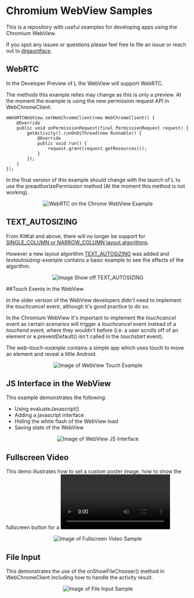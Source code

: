 Chromium WebView Samples
===========================

This is a repository with useful examples for developing apps using the Chromium WebView.

If you spot any issues or questions please feel free to file an issue or reach out to [@gauntface](http://www.twitter.com/gauntface).

## WebRTC

In the Developer Preview of L the WebView will support WebRTC.

The methods this example relies may change as this is only a preview. At the
moment the example is using the new permission request API in WebChromeClient:

    mWebRTCWebView.setWebChromeClient(new WebChromeClient() {
        @Override
        public void onPermissionRequest(final PermissionRequest request) {
            getActivity().runOnUiThread(new Runnable() {
                @Override
                public void run() {
                    request.grant(request.getResources());
                }
            });
        }
    });

In the final version of this example should change with the launch of L to use the
preauthorizePermission method (At the moment this method is not working).

<p align="center">
<img src="http://i.imgur.com/AUYL7dK.png" alt="WebRTC on the Chrome WebView Example" />
</p>

## TEXT_AUTOSIZING

From KitKat and above, there will no longer be support for [SINGLE_COLUMN or NARROW_COLUMN layout algorithms](http://developer.android.com/reference/android/webkit/WebSettings.LayoutAlgorithm.html).

However a new layout algorithm [TEXT_AUTOSIZING](http://developer.android.com/reference/android/webkit/WebSettings.LayoutAlgorithm.html) was added and *textautosizing-example* contains a basic example to see the affects of the algorithm.

<p align="center">
<img src="http://i.imgur.com/03c0isb.png" alt="Image Show off TEXT_AUTOSIZING" />
</p>

##Touch Events in the WebView

In the older version of the WebView developers didn't need to implement the *touchcancel* event, although it's good practice to do so.

In the Chromium WebView it's important to implement the *touchcancel* event as certain scenarios will  trigger a *touchcancel* event instead of a *touchend* event, where they wouldn't before (i.e. a user scrolls off of an element or e.preventDefault() isn't called in the *touchstart* event).

The *web-touch-example* contains a simple app which uses touch to move an element and reveal a little Android.

<p align="center">
<img src="http://i.imgur.com/ffz4gkV.png" alt="Image of WebView Touch Example" />
</p>

## JS Interface in the WebView

This example demonstrates the following:

  * Using evaluateJavascript()
  * Adding a javascript interface
  * Hiding the white flash of the WebView load
  * Saving state of the WebView

<p align="center">
<img src="http://i.imgur.com/iL4aB0r.png" alt="Image of WebView JS Interface" />
</p>

## Fullscreen Video

This demo illustrates how to set a custom poster image, how to show the fullscreen
button for a <video> element only when available and how to implement fullscreen
videos.

<p align="center">
<img src="http://i.imgur.com/J3x6ch8.png" alt="Image of Fullscreen Video Sample" />
</p>

## File Input

This demonstrates the use of the onShowFileChooser() method in WebChromeClient
including how to handle the activity result.

<p align="center">
<img src="http://i.imgur.com/0wynCKL.png" alt="Image of File Input Sample" />
</p>
